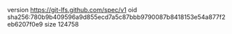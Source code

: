 version https://git-lfs.github.com/spec/v1
oid sha256:780b9b409596a9d855ecd7a5c87bbb9790087b8418153e54a877f2eb6207f0e9
size 124758
